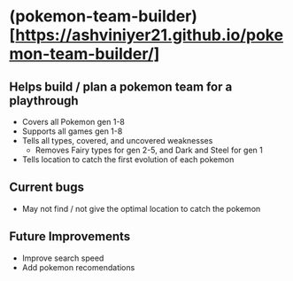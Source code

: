 # (pokemon-team-builder)[https://ashviniyer21.github.io/pokemon-team-builder/]
## Helps build / plan a pokemon team for a playthrough
- Covers all Pokemon gen 1-8
- Supports all games gen 1-8
- Tells all types, covered, and uncovered weaknesses
   - Removes Fairy types for gen 2-5, and Dark and Steel for gen 1
- Tells location to catch the first evolution of each pokemon

## Current bugs
- May not find / not give the optimal location to catch the pokemon

## Future Improvements
- Improve search speed
- Add pokemon recomendations
